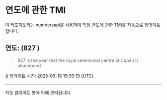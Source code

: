 
# 연도에 관한 TMI

이 리포지토리는 numbersapi를 사용하여 특정 년도에 관한 TMI를 자동으로 업데이트합니다.

## 연도: (827 )
> 827 is the year that the royal ceremonial centre at Copán is abandoned.

⏳ 업데이트 시간: 2025-09-18 19:30:19 (UTC)

---
자동 업데이트 봇에 의해 관리됩니다.
